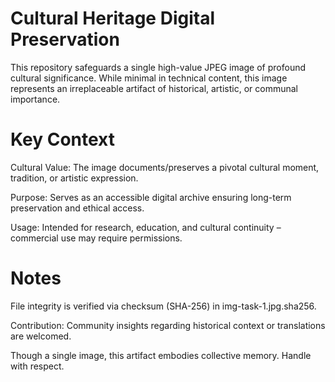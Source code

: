 # Cultural Heritage Digital Preservation

This repository safeguards a single high-value JPEG image of profound cultural significance. While minimal in technical content, this image represents an irreplaceable artifact of historical, artistic, or communal importance.

# Key Context
Cultural Value: The image documents/preserves a pivotal cultural moment, tradition, or artistic expression.

Purpose: Serves as an accessible digital archive ensuring long-term preservation and ethical access.

Usage: Intended for research, education, and cultural continuity – commercial use may require permissions.

# Notes
File integrity is verified via checksum (SHA-256) in img-task-1.jpg.sha256.

Contribution: Community insights regarding historical context or translations are welcomed.

Though a single image, this artifact embodies collective memory. Handle with respect.

